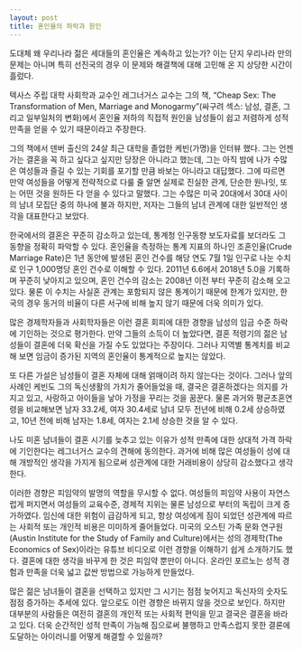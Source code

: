 ```yaml
---
layout: post
title: 혼인율의 하락과 원인
---
```


도대체 왜 우리나라 젊은 세대들의 혼인율은 계속하고 있는가? 이는 단지 우리나라 만의 문제는 아니며 특히 선진국의 경우 이 문제와 해결책에 대해 고민해 온 지 상당한 시간이 흘렀다.

텍사스 주립 대학 사회학과 교수인 레그너거스 교수는 그의 책, “Cheap Sex: The Transformation of Men, Marriage and Monogarmy”(싸구려 섹스: 남성, 결혼, 그리고 일부일처의 변화)에서 혼인율 저하의 직접적 원인을 남성들이 쉽고 저렴하게 성적 만족을 얻을 수 있기 때문이라고 주장한다.

그의 책에서 덴버 출신의 24살 최근 대학을 졸업한 케빈(가명)을 인터뷰 했다. 그는 언젠가는 결혼을 꼭 하고 싶다고 싶지만 당장은 아니라고 했는데, 그는 아직 밤에 나가 수많은 여성들과 즐길 수 있는 기회를 포기할 만큼 바보는 아니라고 대답했다. 그에 따르면 만약 여성들을 어떻게 전략적으로 다룰 줄 알면 실제로 진실한 관계, 단순한 원나잇, 또는 어떤 것을 원하든 다 얻을 수 있다고 말했다. 그는 수많은 미국 20대에서 30대 사이의 남녀 모집단 중의 하나에 불과 하지만, 저자는 그들의 남녀 관계에 대한 일반적인 생각을 대표한다고 보았다.

한국에서의 결혼은 꾸준히 감소하고 있는데, 통계청 인구동향 보도자료를 보더라도 그 동향을 정확히 파악할 수 있다. 혼인율을 측정하는 통계 지표의 하나인 조혼인율(Crude Marriage Rate)은 1년 동안에 발생된 혼인 건수를 해당 연도 7월 1일 인구로 나눈 수치로 인구 1,000명당 혼인 건수로 이해할 수 있다. 2011년 6.6에서 2018년 5.0을 기록하며 꾸준히 낮아지고 있으며, 혼인 건수의 감소는 2008년 이전 부터 꾸준히 감소해 오고 있다. 물론 이 수치는 사실혼 관계는 포함되지 않은 통계이기 때문에 한계가 있지만, 한국의 경우 동거의 비율이 다른 서구에 비해 높지 않기 때문에 더욱 의미가 있다.

많은 경제학자들과 사회학자들은 이런 결혼 회피에 대한 경향을 남성의 임금 수준 하락에 기인하는 것으로 평가한다. 만약 그들의 소득이 더 높았다면, 결혼 적령기의 젊은 남성들이 결혼에 더욱 확신을 가질 수도 있었다는 주장이다. 그러나 지역별 통계치를 비교해 보면 임금이 증가된 지역의 혼인율이 통계적으로 높지는 않았다.

또 다른 가설은 남성들이 결혼 자체에 대해 얽매이려 하지 않는다는 것이다. 그러나 앞의 사례인 케빈도 그의 독신생활의 가치가 줄어들었을 때, 결국은 결혼하겠다는 의지를 가지고 있고, 사랑하고 아이들을 낳아 가정을 꾸리는 것을 꿈꾼다. 물론 과거와 평균초혼연령을 비교해보면 남자 33.2세, 여자 30.4세로 남녀 모두 전년에 비해 0.2세 상승하였고, 10년 전에 비해 남자는 1.8세, 여자는 2.1세 상승한 것을 알 수 있다.

나도 미혼 남녀들이 결혼 시기를 늦추고 있는 이유가 성적 만족에 대한 상대적 가격 하락에 기인한다는 레그너거스 교수의 견해에 동의한다. 과거에 비해 많은 여성들이 성에 대해 개방적인 생각을 가지게 됨으로써 성관계에 대한 거래비용이 상당히 감소했다고 생각한다.

이러한 경향은 피임약의 발명의 역할을 무시할 수 없다. 여성들의 피임약 사용이 자연스럽게 퍼지면서 여성들의 교육수준, 경제적 지위는 물론 남성으로 부터의 독립이 크게 증가하였다. 임신에 대한 위험이 급감하게 되고, 항상 여성에게 짐이 되었던 성관계에 따르는 사회적 또는 개인적 비용은 미미하게 줄어들었다. 미국의 오스틴 가족 문화 연구원(Austin Institute for the Study of Family and Culture)에서는 성의 경제학(The Economics of Sex)이라는 유튜브 비디오로 이런 경향을 이해하기 쉽게 소개하기도 했다. 결혼에 대한 생각을 바꾸게 한 것은 피임약 뿐만이 아니다. 온라인 포르노는 성적 경험과 만족을 더욱 넓고 값싼 방법으로 가능하게 만들었다.

많은 젊은 남녀들이 결혼을 선택하고 있지만 그 시기는 점점 늦어지고 독신자의 숫자도 점점 증가하는 추세에 있다. 앞으로도 이런 경향은 바뀌지 않을 것으로 보인다. 하지만 대부분의 사람들은 여전히 결혼의 개인적 또는 사회적 편익을 믿고 결국은 결혼을 바라고 있다. 더욱 순간적인 성적 만족이 가능해 짐으로써 불행하고 만족스럽지 못한 결론에 도달하는 아이러니를 어떻게 해결할 수 있을까?
